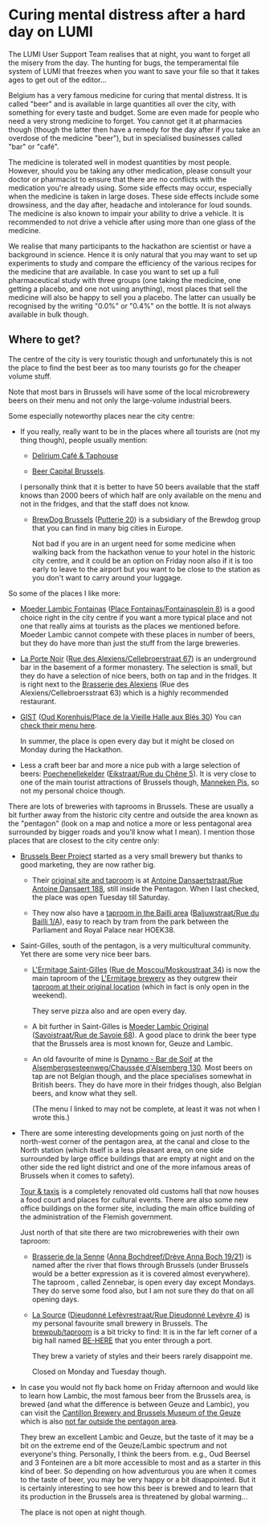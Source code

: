 # Curing mental distress after a hard day on LUMI

The LUMI User Support Team realises that at night, you want to forget all the misery from the day. 
The hunting for bugs, the temperamental file system of LUMI that freezes when you
want to save your file so that it takes ages to get out of the editor...

Belgium has a very famous medicine for curing that mental distress. It is called
"beer" and is available in large quantities all over the city, with something
for every taste and budget. Some are even made for people who need a very strong
medicine to forget. You cannot get it at pharmacies though (though the latter then
have a remedy for the day after if you take an overdose of the medicine "beer"),
but in specialised businesses called "bar" or "café".

The medicine is tolerated well in modest quantities by most people. However, should you
be taking any other medication, please consult your doctor or pharmacist to ensure that there
are no conflicts with the medication you're already using. Some side effects may occur, 
especially when the medicine is taken in large doses. These side effects include some
drowsiness, and the day after, headache and intolerance for loud sounds.
The medicine is also known to impair your ability to drive a vehicle. It is recommended
to not drive a vehicle after using more than one glass of the medicine.

We realise that many participants to the hackathon are scientist or have a background in science.
Hence it is only natural that you may want to set up experiments to study and compare the 
efficiency of the various recipes for the medicine that are available. In case you want to 
set up a full pharmaceutical study with three groups (one taking the medicine, one getting a 
placebo, and one not using anything), most places that sell the medicine will also be happy to
sell you a placebo. The latter can usually be recognised by the writing "0.0%" or "0.4%"
on the bottle. It is not always available in bulk though.


## Where to get?

The centre of the city is very touristic though and unfortunately this is not the place
to find the best beer as too many tourists go for the cheaper volume stuff.

Note that most bars in Brussels will have some of the local microbrewery beers on their
menu and not only the large-volume industrial beers.

Some especially noteworthy places near the city centre:

-   If you really, really want to be in the places where all tourists are (not my thing though),
    people usually mention:

    -   [Delirium Café & Taphouse](https://maps.app.goo.gl/1p9Vbt22M3XtUfMe8)

    -   [Beer Capital Brussels](https://maps.app.goo.gl/MJhrndDXxsSE52yp6).

    I personally think that it is better to have 50 beers available that the staff knows
    than 2000 beers of which half are only available on the menu and not in the fridges,
    and that the staff does not know.

    -   [BrewDog Brussels](https://www.brewdog.com/eu_en/brewdog-brussels)
        ([Putterie 20](https://maps.app.goo.gl/BbN6q1R67o6b83rQ8))
        is a subsidiary of the Brewdog group that you can find in many big cities in Europe.

        Not bad if you are in an urgent need for some medicine when walking back from the hackathon venue 
        to your hotel in the historic city centre,
        and it could be an option on Friday noon also if it is too early to leave to the 
        airport but you want to be close to the station as you don't want to carry around
        your luggage.

So some of the places I like more:

-   [Moeder Lambic Fontainas](https://www.moederlambic.com/?lang=en) ([Place Fontainas/Fontainasplein 8]()) is a good choice 
    right in the city centre if you want a more typical place and not one that really aims at tourists as
    the places we mentioned before.
    Moeder Lambic cannot compete with these places in number of beers, but they do have more than just the stuff 
    from the large breweries.

-   [La Porte Noir](https://www.laportenoire.be/)
    ([Rue des Alexiens/Cellebroerstraat 67](https://maps.app.goo.gl/4Cq9AuWFGEZwJUjp8))
    is an underground bar in the basement of a former monastery. 
    The selection is small, but they do have a selection of nice beers, both on tap
    and in the fridges.
    It is right next to the [Brasserie des Alexiens](https://www.brasseriedesalexiens.be/) 
    (Rue des Alexiens/Cellebroersstraat 63) which is a highly recommended restaurant.

-   [GIST](https://www.instagram.com/gistbeerandco)
    ([Oud Korenhuis/Place de la Vieille Halle aux Blés 30](https://maps.app.goo.gl/QNFAr5GGiWP5bmVz6))
    You can [check their menu here](https://untappd.com/v/gist-brussels/6957492).

    In summer, the place is open every day but it might be closed on Monday during the Hackathon.

-   Less a craft beer bar and more a nice pub with a large selection of beers:
    [Poechenellekelder](https://poechenellekelder.be/)
    ([Eikstraat/Rue du Chêne 5](https://maps.app.goo.gl/yJgprg33RQrVHv8Q6)).
    It is very close to one of the main tourist attractions of Brussels
    though, [Manneken Pis](https://maps.app.goo.gl/L8WApGo75kC8ZKv6A),
    so not my personal choice though.

There are lots of breweries with taprooms in Brussels. These are usually a bit further away
from the historic city centre and outside the area known as the "pentagon"
(look on a map and notice a more or less pentagonal area surrounded by bigger 
roads and you'll know what I mean). I mention those places that are closest
to the city centre only:

-   [Brussels Beer Project](https://beerproject.be/) 
    started as a very small brewery but thanks to good marketing,
    they are now rather big.

    -   Their [original site and taproom](https://beerproject.be/pages/dansaert-taproom#) is 
        at [Antoine Dansaertstraat/Rue Antoine Dansaert 188](https://maps.app.goo.gl/5DXFSvdRs8QqzqRY9),
        still inside the Pentagon. When I last checked, the place was open Tuesday till Saturday.

    -   They now also have a [taproom in the Bailli area](https://beerproject.be/pages/bailli-taproom)
        ([Baljuwstraat/Rue du Bailli 1/A](https://maps.app.goo.gl/24PYbUGtTEMiYQN88)),
        easy to reach by tram from the park between the Parliament and Royal Palace near
        HOEK38.

-   Saint-Gilles, south of the pentagon, is a very multicultural community. Yet there are some
    very nice beer bars.

    -   [L'Ermitage Saint-Gilles](https://ermitagesaintgilles.be/) 
        ([Rue de Moscou/Moskoustraat 34](https://maps.app.goo.gl/rdehVg3gKfcP9EqP6))
        is now the main taproom of the [ L'Ermitage brewery](https://ermitagenanobrasserie.be/)
        as they outgrew their [taproom at their original location](https://maps.app.goo.gl/RG7Gc4RFASawfGyn7)
        (which in fact is only open in the weekend).

        They serve pizza also and are open every day.

    -   A bit further in Saint-Gilles is 
        [Moeder Lambic Original](https://www.moederlambic.com/)
        ([Savoistraat/Rue de Savoie 68](https://maps.app.goo.gl/yU1r7mZFRPjZZEUg7)).
        A good place to drink the beer type that the Brussels area is most known for,
        Geuze and Lambic.

    -   An old favourite of mine is [Dynamo - Bar de Soif](https://untappd.com/v/dynamo-bar-de-soif/3823875)
        at the [Alsembergsesteenweg/Chaussée d'Alsemberg 130](https://maps.app.goo.gl/LVk2xdmSCVccQ5ft9).
        Most beers on tap are not Belgian though, and the place specialises somewhat in
        British beers. They do have more in their fridges though, also Belgian beers,
        and know what they sell.

        (The menu I linked to may not be complete, at least it was not when I wrote this.)

-   There are some interesting developments going on just north of the north-west corner 
    of the pentagon area, at the canal and close to the North station (which itself is a less
    pleasant area, on one side surrounded by large office buildings that are empty at night
    and on the other side the red light district and one of the more infamous areas of Brussels
    when it comes to safety).

    [Tour & taxis](https://maps.app.goo.gl/mXcif6iS1zESueAz7) is a completely renovated old
    customs hall that now houses a food court and places for cultural events. There are also
    some new office buildings on the former site, including the main office building of the
    administration of the Flemish government. 

    Just north of that site there are two microbreweries with their own taproom:

    -   [Brasserie de la Senne](https://brasseriedelasenne.be/)
        ([Anna Bochdreef/Drève Anna Boch 19/21](https://maps.app.goo.gl/d1eBZAX3pp5q32V28))
        is named after the river that flows through Brussels (under Brussels would be a better
        expression as it is covered almost everywhere). The taproom , called Zennebar,
        is open every day except Mondays. They do serve some food also, but I am not sure 
        they do that on all opening days.

    -   [La Source](https://lasourcebeer.be/)
        ([Dieudonné Lefèvrestraat/Rue Dieudonné Levèvre 4](https://maps.app.goo.gl/R3b6wR69CpiGsEwe8))
        is my personal favourite small brewery in Brussels. 
        The [brewpub/taproom](https://lasourcebeer.be/pages/bar) is a bit tricky to find: It is in
        the far left corner of a big hall named [BE-HERE](https://maps.app.goo.gl/gnDnV7FHpiyAubW68)
        that you enter through a port.

        They brew a variety of styles and their beers rarely disappoint me. 

        Closed on Monday and Tuesday though.

-   In case you would not fly back home on Friday afternoon and would like to learn how Lambic,
    the most famous beer from the Brussels area, is brewed (and what the difference is between
    Geuze and Lambic), you can visit the 
    [Cantillon Brewery and Brussels Museum of the Geuze](https://www.cantillon.be/?lang=en)
    which is also [not far outside the pentagon area](https://maps.app.goo.gl/Gxa1UGu3Anc2bd4h6).

    They brew an excellent Lambic and Geuze, but the taste of it may be a bit on the extreme
    end of the Geuze/Lambic spectrum and not everyone's thing. Personally, I think the beers
    from. e.g.,  Oud Beersel and 3 Fonteinen are a bit more accessible to most and as a starter
    in this kind of beer. So depending on how adventurous you are when it comes to the taste of
    beer, you may be very happy or a bit disappointed. But it is certainly interesting to see
    how this beer is brewed and to learn that its production in the Brussels area is threatened
    by global warming...

    The place is not open at night though.

